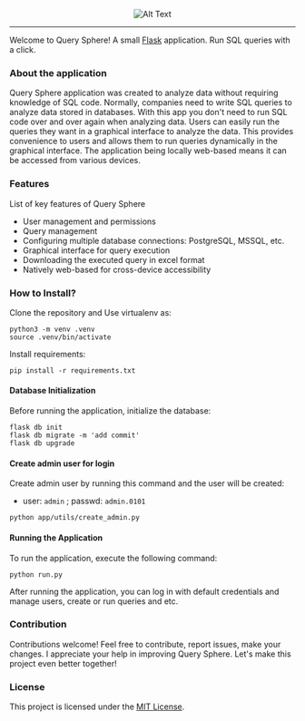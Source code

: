 <p align="center">
  <img src="https://github.com/alasgarovs/QuerySphere/assets/70092601/21f33b59-9df2-409f-9b4d-5123ef461877" alt="Alt Text">
</p>

***
Welcome to Query Sphere! A small [Flask](https://flask.palletsprojects.com/en/2.2.x/tutorial/) application. Run SQL queries with a click.

### About the application

Query Sphere application was created to analyze data without requiring knowledge of SQL code. Normally, companies need to write SQL queries to analyze data stored in databases. With this app you don't need to run SQL code over and over again when analyzing data. Users can easily run the queries they want in a graphical interface to analyze the data. This provides convenience to users and allows them to run queries dynamically in the graphical interface. The application being locally web-based means it can be accessed from various devices.

### Features

List of key features of Query Sphere

- User management and permissions
- Query management
- Configuring multiple database connections: PostgreSQL, MSSQL, etc.
- Graphical interface for query execution
- Downloading the executed query in excel format
- Natively web-based for cross-device accessibility 

### How to Install?
Clone the repository and Use virtualenv as:
```console
python3 -m venv .venv
source .venv/bin/activate
```

Install requirements:
```console
pip install -r requirements.txt
```

#### Database Initialization
Before running the application, initialize the database:
```console
flask db init
flask db migrate -m 'add commit'
flask db upgrade
```

#### Create admin user for login
Create admin user by running this command and the user will be created:
- user: ```admin``` ; passwd: ```admin.0101```
```console
python app/utils/create_admin.py
```

#### Running the Application
To run the application, execute the following command:
```console
python run.py
```
After running the application, you can log in with default credentials and manage users, create or run queries and etc.

### Contribution

Contributions welcome! Feel free to contribute, report issues, make your changes. I appreciate your help in improving Query Sphere. Let's make this project even better together!

### License

This project is licensed under the [MIT License](LICENSE).
